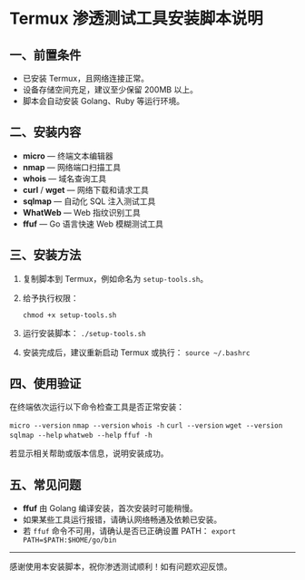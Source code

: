 # Termux 渗透测试工具安装脚本说明

## 一、前置条件

- 已安装 Termux，且网络连接正常。
- 设备存储空间充足，建议至少保留 200MB 以上。
- 脚本会自动安装 Golang、Ruby 等运行环境。

## 二、安装内容

- **micro** — 终端文本编辑器
- **nmap** — 网络端口扫描工具
- **whois** — 域名查询工具
- **curl** / **wget** — 网络下载和请求工具
- **sqlmap** — 自动化 SQL 注入测试工具
- **WhatWeb** — Web 指纹识别工具
- **ffuf** — Go 语言快速 Web 模糊测试工具

## 三、安装方法

1. 复制脚本到 Termux，例如命名为 `setup-tools.sh`。
2. 给予执行权限：
   
   `chmod +x setup-tools.sh`
3. 运行安装脚本：
   `./setup-tools.sh`
4. 安装完成后，建议重新启动 Termux 或执行：
   `source ~/.bashrc`

## 四、使用验证

在终端依次运行以下命令检查工具是否正常安装：

`micro --version`
`nmap --version`
`whois -h`
`curl --version`
`wget --version`
`sqlmap --help`
`whatweb --help`
`ffuf -h`

若显示相关帮助或版本信息，说明安装成功。

## 五、常见问题

* **ffuf** 由 Golang 编译安装，首次安装时可能稍慢。
* 如果某些工具运行报错，请确认网络畅通及依赖已安装。
* 若 `ffuf` 命令不可用，请确认是否已正确设置 PATH：
  `export PATH=$PATH:$HOME/go/bin`

---

感谢使用本安装脚本，祝你渗透测试顺利！如有问题欢迎反馈。
